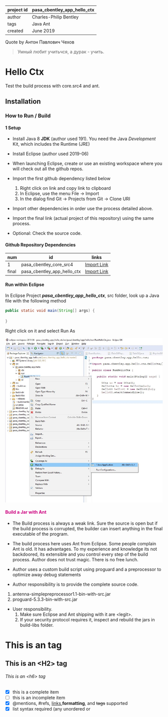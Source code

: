 

project id | pasa_cbentley_app_hello_ctx
------------ | -------------
author | Charles-Philip Bentley
tags | Java Ant
created | June 2019

Quote by Антон Павлович Чехов
> Умный любит учитьчся, а дурак - учить.

# Hello Ctx

Test the build process with core.src4 and ant.

## Installation

### How to Run / Build

[//]: # (This may be the most platform independent comment)

#### 1 Setup

* Install Java 8 **JDK** (author used 191). You need the Java _Development_ Kit, which includes the Runtime (JRE)
* Install Eclipse (author used 2019-06)
* When launching Eclipse, create or use an existing workspace where you will check out all the github repos.

* Import the first github dependency listed below

  1. Right click on link and copy link to clipboard
  2. In Eclipse, use the menu File -> Import
  3. In the dialog find Git -> Projects from Git -> Clone URI


* Import other dependencies in order use the process detailed above.

* Import the final link (actual project of this repository) using the same process.
* Optional: Check the source code.

#### Github Repository Dependencies

num | id | links
----| -- | -------------
1 | pasa_cbentley_core_src4 | [Import Link](https://github.com/cpbentley/pasa_cbentley_core_src4)
final | pasa_cbentley_app_hello_ctx | [Import Link](https://github.com/cpbentley/pasa_cbentley_app_hello_ctx)


#### Run within Eclipse
In Eclipse Project **_pasa_cbentley_app_hello_ctx_**, src folder, look up a Java file with the following method

```java
public static void main(String[] args) {

}
```

Right click on it and select Run As

![eclipse_run_as.jpg](/res/tutorial/eclipse_run_as.jpg "Optional title")

 #### <span style="color:#CC007F">Build a Jar with Ant </span>

* The Build process is always a weak link. Sure the source is open but if the build process is corrupted, the builder can insert anything in the final executable of the program.

* The build process here uses Ant from Eclipse. Some people complain Ant is old. It has advantages. To my experience and knowledge its not backdoored, its extensible and you control every step of the build process. Author does not trust magic. There is no free lunch.

* Author uses a custom build script using proguard and a preprocessor to optimize away debug statements

*  Author responsibility is to provide the complete source code.
  1. antenna-simplepreprocessor1.1-bin-with-src.jar
  2. proguard-5.3.3-bin-with-src.jar

* User responsibility.
    1. Make sure Eclipse and Ant shipping with it are \<legit\>.
    2. If your security protocol requires it, inspect and rebuild the jars in build-libs folder.

# This is an  tag
## This is an \<H2\> tag
###### This is an \<h6\> tag

- [x] this is a complete item
- [ ] this is an incomplete item
- [x] @mentions, #refs, [links](),**formatting**, and <del>tags</del> supported
- [x] list syntax required (any unordered or
